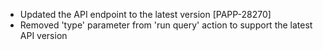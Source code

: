 * Updated the API endpoint to the latest version [PAPP-28270]
* Removed 'type' parameter from 'run query' action to support the latest API version